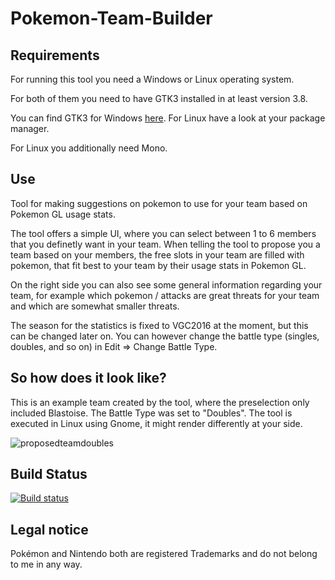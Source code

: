 # Pokemon-Team-Builder

## Requirements
For running this tool you need a Windows or Linux operating system.

For both of them you need to have GTK3 installed in at least version 3.8.

You can find GTK3 for Windows [here](https://sourceforge.net/projects/gtk3win/). For Linux have a look at your package manager.

For Linux you additionally need Mono.

## Use
Tool for making suggestions on pokemon to use for your team based on Pokemon GL usage stats.

The tool offers a simple UI, where you can select between 1 to 6 members that you definetly want in your team.
When telling the tool to propose you a team based on your members, the free slots in your team are filled with pokemon, that fit best to your team by their usage stats in Pokemon GL.

On the right side you can also see some general information regarding your team, for example which pokemon / attacks are great threats for your team and which are somewhat smaller threats.

The season for the statistics is fixed to VGC2016 at the moment, but this can be changed later on. 
You can however change the battle type (singles, doubles, and so on) in Edit => Change Battle Type.

## So how does it look like?
This is an example team created by the tool, where the preselection only included Blastoise. 
The Battle Type was set to "Doubles". The tool is executed in Linux using Gnome, it might render differently at your side.

![proposedteamdoubles](https://cloud.githubusercontent.com/assets/4287938/17462557/5c64856e-5cb1-11e6-90af-4e98a88edc40.png)

## Build Status
[![Build status](https://ci.appveyor.com/api/projects/status/m0bvnx6ae3n2o06q?svg=true)](https://ci.appveyor.com/project/DigitalFlow/pokemon-team-builder)

## Legal notice
Pokémon and Nintendo both are registered Trademarks and do not belong to me in any way.
